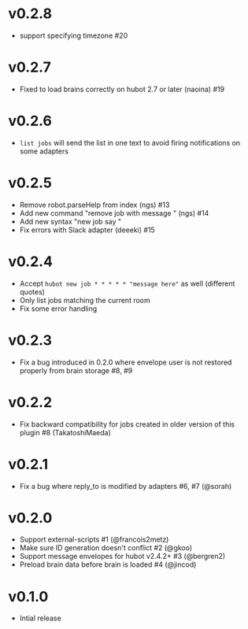 v0.2.8
======
* support specifying timezone #20

v0.2.7
======
* Fixed to load brains correctly on hubot 2.7 or later (naoina) #19

v0.2.6
======
* `list jobs` will send the list in one text to avoid firing notifications on some adapters

v0.2.5
======
* Remove robot.parseHelp from index (ngs) #13
* Add new command "remove job with message <message>" (ngs) #14
* Add new syntax "new job <crontab> say <message>"
* Fix errors with Slack adapter (deeeki) #15

v0.2.4
======
* Accept `hubot new job * * * * * "message here"` as well (different quotes)
* Only list jobs matching the current room
* Fix some error handling

v0.2.3
======
* Fix a bug introduced in 0.2.0 where envelope user is not restored properly from brain storage #8, #9

v0.2.2
======
* Fix backward compatibility for jobs created in older version of this plugin #8 (TakatoshiMaeda)

v0.2.1
======
* Fix a bug where reply_to is modified by adapters #6, #7 (@sorah)

v0.2.0
======
* Support external-scripts #1 (@francois2metz)
* Make sure ID generation doesn't conflict #2 (@gkoo)
* Support message envelopes for hubot v2.4.2+ #3 (@bergren2)
* Preload brain data before brain is loaded #4 (@jincod)

v0.1.0
======
* Intial release
